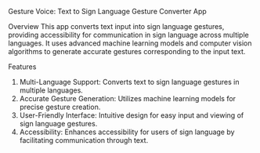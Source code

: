 

Gesture Voice: Text to Sign Language Gesture Converter App 

Overview
This app converts text input into sign language gestures, providing accessibility for communication in sign language across multiple languages. It uses advanced machine learning models and computer vision algorithms to generate accurate gestures corresponding to the input text.

Features
1. Multi-Language Support: Converts text to sign language gestures in multiple languages.
2. Accurate Gesture Generation: Utilizes machine learning models for precise gesture creation.
3. User-Friendly Interface: Intuitive design for easy input and viewing of sign language gestures.
4. Accessibility: Enhances accessibility for users of sign language by facilitating communication through text.
